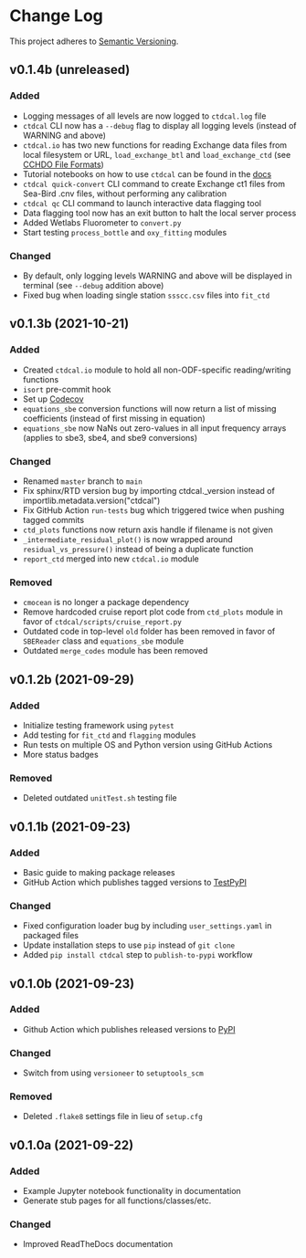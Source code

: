 # Change Log
This project adheres to [Semantic Versioning](https://semver.org/).

## v0.1.4b (unreleased)

### Added
* Logging messages of all levels are now logged to `ctdcal.log` file
* `ctdcal` CLI now has a `--debug` flag to display all logging levels (instead of WARNING and above)
* `ctdcal.io` has two new functions for reading Exchange data files from local filesystem or URL, `load_exchange_btl` and `load_exchange_ctd` (see [CCHDO File Formats](https://cchdo.ucsd.edu/formats))
* Tutorial notebooks on how to use `ctdcal` can be found in the [docs](https://ctdcal.readthedocs.io/en/latest/)
* `ctdcal quick-convert` CLI command to create Exchange ct1 files from Sea-Bird .cnv files, without performing any calibration
* `ctdcal qc` CLI command to launch interactive data flagging tool
* Data flagging tool now has an exit button to halt the local server process
* Added Wetlabs Fluorometer to `convert.py`
* Start testing `process_bottle` and `oxy_fitting` modules

### Changed
* By default, only logging levels WARNING and above will be displayed in terminal (see `--debug` addition above)
* Fixed bug when loading single station `ssscc.csv` files into `fit_ctd`

## v0.1.3b (2021-10-21)

### Added
* Created `ctdcal.io` module to hold all non-ODF-specific reading/writing functions
* `isort` pre-commit hook
* Set up [Codecov](https://app.codecov.io/gh/cchdo/ctdcal/)
* `equations_sbe` conversion functions will now return a list of missing coefficients (instead of first missing in equation)
* `equations_sbe` now NaNs out zero-values in all input frequency arrays (applies to sbe3, sbe4, and sbe9 conversions)

### Changed
* Renamed `master` branch to `main`
* Fix sphinx/RTD version bug by importing ctdcal._version instead of importlib.metadata.version("ctdcal")
* Fix GitHub Action `run-tests` bug which triggered twice when pushing tagged commits
* `ctd_plots` functions now return axis handle if filename is not given
* `_intermediate_residual_plot()` is now wrapped around `residual_vs_pressure()` instead of being a duplicate function
* `report_ctd` merged into new `ctdcal.io` module

### Removed
* `cmocean` is no longer a package dependency
* Remove hardcoded cruise report plot code from `ctd_plots` module in favor of `ctdcal/scripts/cruise_report.py`
* Outdated code in top-level `old` folder has been removed in favor of `SBEReader` class and `equations_sbe` module
* Outdated `merge_codes` module has been removed

## v0.1.2b (2021-09-29)

### Added
* Initialize testing framework using `pytest`
* Add testing for `fit_ctd` and `flagging` modules
* Run tests on multiple OS and Python version using GitHub Actions
* More status badges

### Removed
* Deleted outdated `unitTest.sh` testing file

## v0.1.1b (2021-09-23)

### Added
* Basic guide to making package releases
* GitHub Action which publishes tagged versions to [TestPyPI](https://test.pypi.org/project/ctdcal/)

### Changed
* Fixed configuration loader bug by including `user_settings.yaml` in packaged files
* Update installation steps to use `pip` instead of `git clone`
* Added `pip install ctdcal` step to `publish-to-pypi` workflow

## v0.1.0b (2021-09-23)

### Added
* Github Action which publishes released versions to [PyPI](https://pypi.org/project/ctdcal/)

### Changed
* Switch from using `versioneer` to `setuptools_scm`

### Removed
* Deleted `.flake8` settings file in lieu of `setup.cfg`

## v0.1.0a (2021-09-22)

### Added
* Example Jupyter notebook functionality in documentation
* Generate stub pages for all functions/classes/etc.

### Changed
* Improved ReadTheDocs documentation